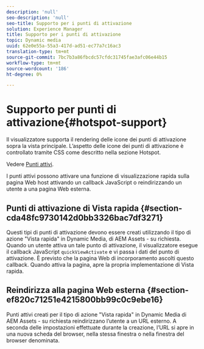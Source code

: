 ```yaml
---
description: 'null'
seo-description: 'null'
seo-title: Supporto per i punti di attivazione
solution: Experience Manager
title: Supporto per i punti di attivazione
topic: Dynamic media
uuid: 62e0e55a-55a3-417d-ad51-ec77a7c16ac3
translation-type: tm+mt
source-git-commit: 7bc7b3a86fbcdc57cfdc31745fae3afc06e44b15
workflow-type: tm+mt
source-wordcount: '186'
ht-degree: 0%

---
```



# Supporto per punti di attivazione{#hotspot-support}

Il visualizzatore supporta il rendering delle icone dei punti di attivazione sopra la vista principale. L’aspetto delle icone dei punti di attivazione è controllato tramite CSS come descritto nella sezione Hotspot.

Vedere [Punti attivi](../../c-html5-aem-asset-viewers/c-html5-aem-interactive-images/c-html5-aem-interactive-image-customizingviewer/r-html5-aem-int-image-customize-hotspots.md#reference-2ac3cc414ef2467390bf53145f1d8d74).

I punti attivi possono attivare una funzione di visualizzazione rapida sulla pagina Web host attivando un callback JavaScript o reindirizzando un utente a una pagina Web esterna.

## Punti di attivazione di Vista rapida {#section-cda48fc9730142d0bb3326bac7df3271}

Questi tipi di punti di attivazione devono essere creati utilizzando il tipo di azione &quot;Vista rapida&quot; in Dynamic Media, di  AEM Assets - su richiesta. Quando un utente attiva un tale punto di attivazione, il visualizzatore esegue il callback JavaScript `quickViewActivate` e vi passa i dati del punto di attivazione. È previsto che la pagina Web di incorporamento ascolti questo callback. Quando attiva la pagina, apre la propria implementazione di Vista rapida.

## Reindirizza alla pagina Web esterna {#section-ef820c71251e4215800bb99c0c9ebe16}

Punti attivi creati per il tipo di azione &quot;Vista rapida&quot; in Dynamic Media di  AEM Assets - su richiesta reindirizzano l’utente a un URL esterno. A seconda delle impostazioni effettuate durante la creazione, l’URL si apre in una nuova scheda del browser, nella stessa finestra o nella finestra del browser denominata.
